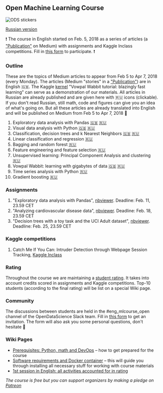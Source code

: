 ## Open Machine Learning Course

![ODS stickers](https://github.com/Yorko/mlcourse_open/blob/master/img/ods_stickers.jpg)

[Russian version](https://github.com/Yorko/mlcourse_open/wiki/About-the-course-(in-Russian))

:exclamation: The course in English started on Feb. 5, 2018 as a series of articles (a ["Publication"](https://medium.com/open-machine-learning-course) on Medium) with assignments and Kaggle Inclass competitions. Fill in [this form](https://docs.google.com/forms/d/1lejiyldtlHxwwDpWiEqFmaUFUOVfkm9BMjoZurR895c) to participate. :exclamation:

### Outline
These are the topics of Medium articles to appear from Feb 5 to Apr 7, 2018 (every Monday). The articles (Medium "stories" in a ["Publication"](https://medium.com/open-machine-learning-course)) are in English :uk:. The Kaggle [kernel](https://www.kaggle.com/kashnitsky/vowpal-wabbit-tutorial-blazingly-fast-learning) "Vowpal Wabbit tutorial: blazingly fast learning" can serve as a demonstration of our materials. 
All articles in Russian are already published and are given here with :ru: icons (clickable). If you don't read Russian, still math, code and figures can give you an idea of what's going on. But all these articles are already translated into English and will be published on Medium from Feb 5 to Apr 7, 2018 :pencil:
1. Exploratory data analysis with Pandas [:uk:](https://medium.com/open-machine-learning-course/open-machine-learning-course-topic-1-exploratory-data-analysis-with-pandas-de57880f1a68)  [:ru:](https://habrahabr.ru/company/ods/blog/322626/)
2. Visual data analysis with Python [:uk:](https://medium.com/open-machine-learning-course/open-machine-learning-course-topic-2-visual-data-analysis-in-python-846b989675cd)  [:ru:](https://habrahabr.ru/company/ods/blog/323210/)
3. Classification, decision trees and k Nearest Neighbors [:uk:](https://medium.com/open-machine-learning-course/open-machine-learning-course-topic-3-classification-decision-trees-and-k-nearest-neighbors-8613c6b6d2cd) [:ru:](https://habrahabr.ru/company/ods/blog/322534/)
4. Linear classification and regression [:ru:](https://habrahabr.ru/company/ods/blog/323890/)
5. Bagging and random forest [:ru:](https://habrahabr.ru/company/ods/blog/324402/)
6. Feature engineering and feature selection [:ru:](https://habrahabr.ru/company/ods/blog/325422/)
7. Unsupervised learning: Principal Component Analysis and clustering [:ru:](https://habrahabr.ru/company/ods/blog/325654/)
8. Vowpal Wabbit: learning with gigabytes of data [:uk:](https://www.kaggle.com/kashnitsky/vowpal-wabbit-tutorial-blazingly-fast-learning) [:ru:](https://habrahabr.ru/company/ods/blog/326418/)  
9. Time series analysis with Python [:ru:](https://habrahabr.ru/company/ods/blog/327242/)
10. Gradient boosting [:ru:](https://habrahabr.ru/company/ods/blog/327250/) 

### Assignments
1. "Exploratory data analysis with Pandas", [nbviewer](https://goo.gl/FR8qzt). Deadline: Feb. 11, 23.59 CET
2. "Analyzing cardiovascular disease data", [nbviewer](https://goo.gl/VoTmG9).  Deadline: Feb. 18, 23.59 CET
3. "Decision trees with a toy task and the UCI Adult dataset", [nbviewer](http://nbviewer.jupyter.org/github/Yorko/mlcourse_open/blob/master/jupyter_english/topic03_decision_trees_kNN/assignment3_decision_trees.ipynb). Deadline: Feb. 25, 23.59 CET

### Kaggle competitions
1. Catch Me If You Can: Intruder Detection through Webpage Session Tracking, [Kaggle Inclass](https://www.kaggle.com/c/catch-me-if-you-can-intruder-detection-through-webpage-session-tracking2)

### Rating 
Throughout the course we are maintaining a [student rating](https://docs.google.com/spreadsheets/d/1VlVgHJSQff0huK1hPsyNiImztc7wop0E8Gvw3qO5vBk/). It takes into account credits scored in assignments and Kaggle competitions. Top-10 students (according to the final rating) will be list on a special Wiki page. 

### Community
The discussions between students are held in the #eng_mlcourse_open channel of the OpenDataScience Slack team. Fill in [this form](https://docs.google.com/forms/d/1lejiyldtlHxwwDpWiEqFmaUFUOVfkm9BMjoZurR895c) to get an invitation. The form will also ask you some personal questions, don't hesitate :wave:

### Wiki Pages
- [Prerequisites: Python, math and DevOps](https://github.com/Yorko/mlcourse_open/wiki/Prerequisites:-Python,-math-and-DevOps) – how to get prepared for the course
- [Software requirements and Docker container](https://github.com/Yorko/mlcourse_open/wiki/Software-requirements-and-Docker-container) – this will guide you through installing all necessary stuff for working with course materials 
- [1st session in English: all activities accounted for in rating](https://github.com/Yorko/mlcourse_open/wiki/1st-session-in-English:-all-activities-accounted-for-in-rating)

*The course is free but you can support organizers by making a pledge on [Patreon](https://www.patreon.com/ods_mlcourse)*
